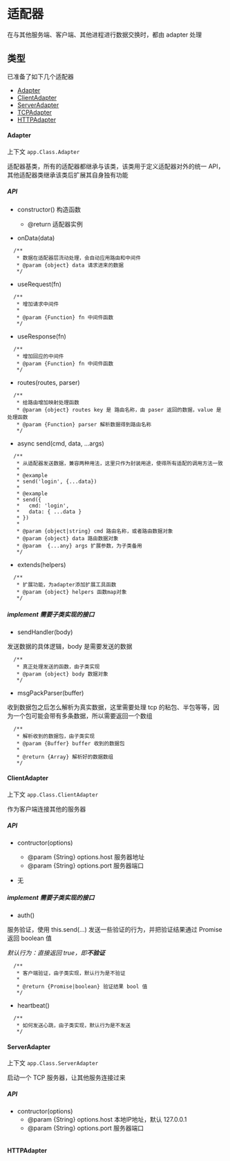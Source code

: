 # 适配器

在与其他服务端、客户端、其他进程进行数据交换时，都由 adapter 处理

## 类型

已准备了如下几个适配器

* [Adapter](#adapter)
* [ClientAdapter](#clientadapter)
* [ServerAdapter](#serveradapter)
* [TCPAdapter](#tcpadapter)
* [HTTPAdapter](#httpadapter)


#### Adapter
[](name=adapter)

上下文 `app.Class.Adapter`

适配器基类，所有的适配器都继承与该类，该类用于定义适配器对外的统一 API，其他适配器类继承该类后扩展其自身独有功能

##### API

* constructor() 构造函数
  + @return 适配器实例

* onData(data)
```
  /**
   * 数据在适配器层流动处理，会自动应用路由和中间件
   * @param {object} data 请求进来的数据
   */
```

* useRequest(fn)
```
  /**
   * 增加请求中间件
   * 
   * @param {Function} fn 中间件函数
   */
```

* useResponse(fn)

```
  /**
   * 增加回应的中间件
   * @param {Function} fn 中间件函数
   */
```

* routes(routes, parser)

```
  /**
   * 给路由增加映射处理函数
   * @param {object} routes key 是 路由名称，由 paser 返回的数据，value 是处理函数
   * @param {Function} parser 解析数据得到路由名称
   */
```

* async send(cmd, data, ...args)

```
  /**
   * 从适配器发送数据，兼容两种用法，这里只作为封装用途，使得所有适配的调用方法一致
   * 
   * @example
   * send('login', {...data})
   *
   * @example 
   * send({
   *   cmd: 'login',
   *   data: { ...data }
   * })
   * 
   * @param {object|string} cmd 路由名称，或者路由数据对象
   * @param {object} data 路由数据对象
   * @param  {...any} args 扩展参数，为子类备用
   */
```

* extends(helpers)

```
  /**
   * 扩展功能，为adapter添加扩展工具函数
   * @param {object} helpers 函数map对象
   */
```

##### implement 需要子类实现的接口

* sendHandler(body)

发送数据的具体逻辑，body 是需要发送的数据

```
  /**
   * 真正处理发送的函数，由子类实现
   * @param {object} body 数据对象
   */
```

* msgPackParser(buffer)

收到数据包之后怎么解析为真实数据，这里需要处理 tcp 的粘包、半包等等，因为一个包可能会带有多条数据，所以需要返回一个数组

```
  /**
   * 解析收到的数据包，由子类实现
   * @param {Buffer} buffer 收到的数据包
   * 
   * @return {Array} 解析好的数据数组
   */
```


#### ClientAdapter
[](name=clientadapter)

上下文 `app.Class.ClientAdapter`

作为客户端连接其他的服务器

##### API

* contructor(options)
  + @param {String} options.host 服务器地址
  + @param {String} options.port 服务器端口

* 无

##### implement 需要子类实现的接口

* auth()

服务验证，使用 this.send(...) 发送一些验证的行为，并把验证结果通过 Promise 返回 boolean 值

_默认行为：直接返回 true，即**不验证**_

```
  /**
   * 客户端验证，由子类实现，默认行为是不验证
   * 
   * @return {Promise|boolean} 验证结果 bool 值
   */
```

* heartbeat()

```
  /**
   * 如何发送心跳，由子类实现，默认行为是不发送
   */
```



#### ServerAdapter
[](name=serveradapter)

上下文 `app.Class.ServerAdapter`

启动一个 TCP 服务器，让其他服务连接过来

##### API

* contructor(options)
  + @param {String} options.host 本地IP地址，默认 127.0.0.1
  + @param {String} options.port 服务器端口

```

```

#### HTTPAdapter
[](name=httpadapter)

